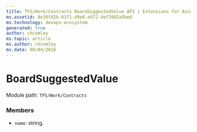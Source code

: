 ```yaml
---
title: TFS/Work/Contracts BoardSuggestedValue API | Extensions for Azure DevOps Services
ms.assetid: 8e36fd2b-01f1-d9e8-e972-4ef3902a5bed
ms.technology: devops-ecosystem
generated: true
author: chcomley
ms.topic: article
ms.author: chcomley
ms.date: 08/04/2016
---
```


# BoardSuggestedValue

Module path: `TFS/Work/Contracts`

### Members

* `name`: string.

